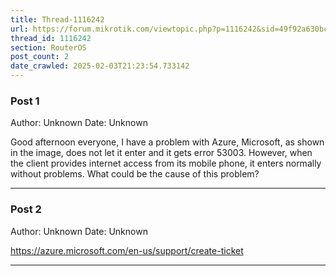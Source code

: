```yaml
---
title: Thread-1116242
url: https://forum.mikrotik.com/viewtopic.php?p=1116242&sid=49f92a630bc7970d8ca50523be880e8f#p1116242
thread_id: 1116242
section: RouterOS
post_count: 2
date_crawled: 2025-02-03T21:23:54.733142
---
```


### Post 1
Author: Unknown
Date: Unknown

Good afternoon everyone, I have a problem with Azure, Microsoft, as shown in the image, does not let it enter and it gets error 53003. However, when the client provides internet access from its mobile phone, it enters normally without problems. What could be the cause of this problem?

---
### Post 2
Author: Unknown
Date: Unknown

https://azure.microsoft.com/en-us/support/create-ticket

---
